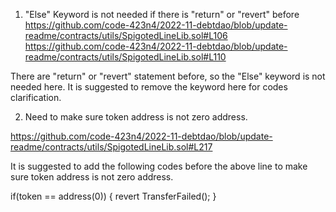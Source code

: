 1. "Else" Keyword is not needed if there is "return" or "revert" before
https://github.com/code-423n4/2022-11-debtdao/blob/update-readme/contracts/utils/SpigotedLineLib.sol#L106
https://github.com/code-423n4/2022-11-debtdao/blob/update-readme/contracts/utils/SpigotedLineLib.sol#L110

There are "return" or "revert" statement before, so the "Else" keyword is not needed here. It is suggested to remove the keyword here for codes clarification.

2. Need to make sure token address is not zero address.

https://github.com/code-423n4/2022-11-debtdao/blob/update-readme/contracts/utils/SpigotedLineLib.sol#L217

It is suggested to add the following codes before the above line to make sure token address is not zero address.

if(token == address(0)) { revert TransferFailed(); }